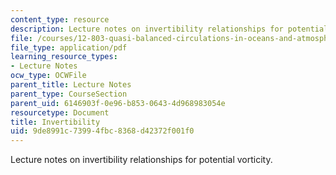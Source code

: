 ```yaml
---
content_type: resource
description: Lecture notes on invertibility relationships for potential vorticity.
file: /courses/12-803-quasi-balanced-circulations-in-oceans-and-atmospheres-fall-2009/9de8991c73994fbc8368d42372f001f0_MIT12_803F09_lec06.pdf
file_type: application/pdf
learning_resource_types:
- Lecture Notes
ocw_type: OCWFile
parent_title: Lecture Notes
parent_type: CourseSection
parent_uid: 6146903f-0e96-b853-0643-4d968983054e
resourcetype: Document
title: Invertibility
uid: 9de8991c-7399-4fbc-8368-d42372f001f0
---
```

Lecture notes on invertibility relationships for potential vorticity.

